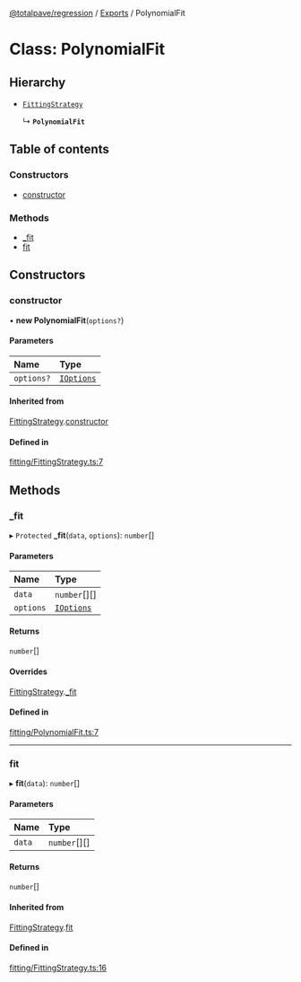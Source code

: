 [@totalpave/regression](../README.md) / [Exports](../modules.md) / PolynomialFit

# Class: PolynomialFit

## Hierarchy

- [`FittingStrategy`](FittingStrategy.md)

  ↳ **`PolynomialFit`**

## Table of contents

### Constructors

- [constructor](PolynomialFit.md#constructor)

### Methods

- [\_fit](PolynomialFit.md#_fit)
- [fit](PolynomialFit.md#fit)

## Constructors

### constructor

• **new PolynomialFit**(`options?`)

#### Parameters

| Name | Type |
| :------ | :------ |
| `options?` | [`IOptions`](../interfaces/IOptions.md) |

#### Inherited from

[FittingStrategy](FittingStrategy.md).[constructor](FittingStrategy.md#constructor)

#### Defined in

[fitting/FittingStrategy.ts:7](https://github.com/totalpave/regression-js/blob/5b33716/src/fitting/FittingStrategy.ts#L7)

## Methods

### \_fit

▸ `Protected` **_fit**(`data`, `options`): `number`[]

#### Parameters

| Name | Type |
| :------ | :------ |
| `data` | `number`[][] |
| `options` | [`IOptions`](../interfaces/IOptions.md) |

#### Returns

`number`[]

#### Overrides

[FittingStrategy](FittingStrategy.md).[_fit](FittingStrategy.md#_fit)

#### Defined in

[fitting/PolynomialFit.ts:7](https://github.com/totalpave/regression-js/blob/5b33716/src/fitting/PolynomialFit.ts#L7)

___

### fit

▸ **fit**(`data`): `number`[]

#### Parameters

| Name | Type |
| :------ | :------ |
| `data` | `number`[][] |

#### Returns

`number`[]

#### Inherited from

[FittingStrategy](FittingStrategy.md).[fit](FittingStrategy.md#fit)

#### Defined in

[fitting/FittingStrategy.ts:16](https://github.com/totalpave/regression-js/blob/5b33716/src/fitting/FittingStrategy.ts#L16)
